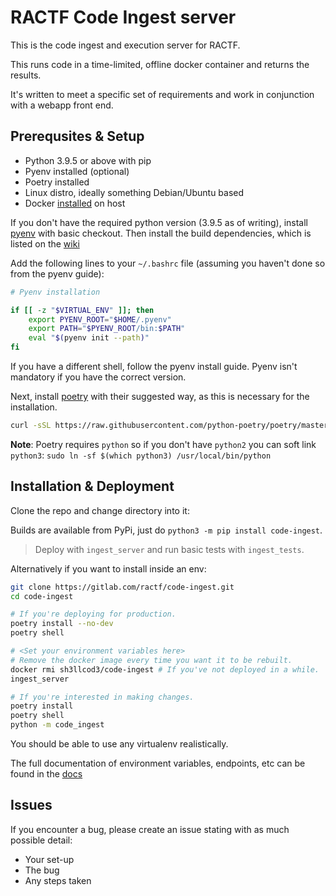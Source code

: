 # RACTF Code Ingest server

This is the code ingest and execution server for RACTF.

This runs code in a time-limited, offline docker container and returns the results.

It's written to meet a specific set of requirements and work in conjunction with a webapp front end.

## Prerequsites & Setup

- Python 3.9.5 or above with pip
- Pyenv installed (optional)
- Poetry installed
- Linux distro, ideally something Debian/Ubuntu based
- Docker [installed](https://www.digitalocean.com/community/tutorials/how-to-install-and-use-docker-on-ubuntu-20-04) on host

If you don't have the required python version (3.9.5 as of writing), install [pyenv](https://github.com/pyenv/pyenv#basic-github-checkout) with basic checkout.
Then install the build dependencies, which is listed on the [wiki](https://github.com/pyenv/pyenv/wiki)

Add the following lines to your `~/.bashrc` file (assuming you haven't done so from the pyenv guide):

```bash
# Pyenv installation

if [[ -z "$VIRTUAL_ENV" ]]; then
    export PYENV_ROOT="$HOME/.pyenv"
    export PATH="$PYENV_ROOT/bin:$PATH"
    eval "$(pyenv init --path)"
fi
```

If you have a different shell, follow the pyenv install guide. Pyenv isn't mandatory if you have the correct version.

Next, install [poetry](https://python-poetry.org/docs/) with their suggested way, as this is necessary for the installation.

```bash
curl -sSL https://raw.githubusercontent.com/python-poetry/poetry/master/get-poetry.py | python
```
**Note**: Poetry requires `python` so if you don't have `python2` you can soft link `python3`: `sudo ln -sf $(which python3) /usr/local/bin/python`

## Installation & Deployment

Clone the repo and change directory into it:

Builds are available from PyPi, just do `python3 -m pip install code-ingest`.

> Deploy with `ingest_server` and run basic tests with `ingest_tests`.

Alternatively if you want to install inside an env:

```bash
git clone https://gitlab.com/ractf/code-ingest.git
cd code-ingest

# If you're deploying for production.
poetry install --no-dev
poetry shell

# <Set your environment variables here>
# Remove the docker image every time you want it to be rebuilt.
docker rmi sh3llcod3/code-ingest # If you've not deployed in a while.
ingest_server

# If you're interested in making changes.
poetry install
poetry shell
python -m code_ingest
```

You should be able to use any virtualenv realistically.

The full documentation of environment variables, endpoints, etc can be found in the [docs](docs/ingest.rst)

## Issues

If you encounter a bug, please create an issue stating with as much possible detail:

- Your set-up
- The bug
- Any steps taken
